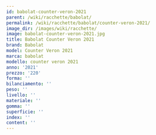 ```yaml
---
id: babolat-counter-veron-2021
parent: /wiki/racchette/babolat/
permalink: /wiki/racchette/babolat/counter-veron-2021/
image_dir: /images/wiki/racchette/
image: babolat-counter-veron-2021.jpg
title: Babolat Counter Veron 2021
brand: Babolat
model: Counter Veron 2021
marca: babolat
modello: counter veron 2021
anno: '2021'
prezzo: '220'
forma: ''
bilanciamento: ''
peso: ''
livello: ''
materiale: ''
gomma: ''
superficie: ''
index: ''
content: ''
---
```


